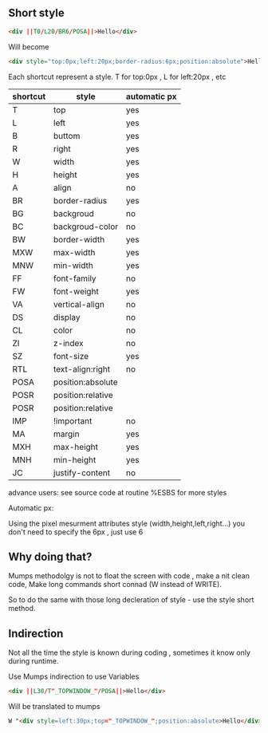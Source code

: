 ## Short style


```HTML
<div ||T0/L20/BR6/POSA||>Hello</div>
```
Will become
```HTML
<div style="top:0px;left:20px;border-radius:6px;position:absolute">Hello</div>
```

Each shortcut represent a style. T for top:0px , L for left:20px , etc


|shortcut       | style                   | automatic px |
|---------------|-------------------------|--------------|
|T  | top | yes|
|L  | left | yes|
|B  | buttom | yes|
|R  | right | yes|
|W  | width | yes|
|H  | height | yes|
|A  | align | no|
|BR  | border-radius | yes|
|BG  | backgroud|no|
|BC  | backgroud-color|no|
|BW | border-width|yes|
|MXW | max-width | yes|
|MNW | min-width | yes|
|FF  | font-family|no|
|FW  | font-weight|yes|
|VA | vertical-align|no|
|DS | display | no|
|CL | color | no|
|ZI | z-index|no|
|SZ | font-size|yes|
|RTL | text-align:right|no|
|POSA|  position:absolute||
|POSR|  position:relative|
|POSR|  position:relative|
| IMP| !important|no|
| MA| margin|yes|
| MXH| max-height|yes|
| MNH| min-height|yes|
| JC |justify-content |no|


advance users: see source code at routine %ESBS for more styles


Automatic px:

Using the pixel mesurment attributes style (width,height,left,right...) you don't need to specify the 6px , just use 6

## Why doing that?
Mumps methodolgy is not to float the screen with code , make a nit clean code, Make long commands short connad (W instead of WRITE).

So to do the same with those long decleration of style - use the style short method. 

## Indirection
Not all the time the style is known during coding , sometimes it know only during runtime. 

Use Mumps indirection to use Variables


```HTML
<div ||L30/T"_TOPWINDOW_"/POSA||>Hello</div>
```

Will be translated to mumps
```HTML
W "<div style=left:30px;top="_TOPWINDOW_";position:absolute>Hello</div>"
```





